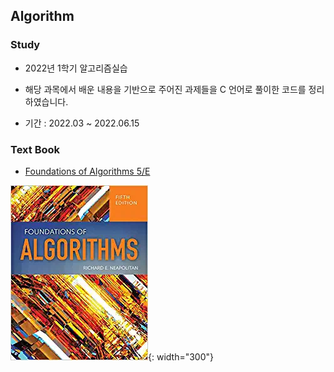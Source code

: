 ## Algorithm


### Study

* 2022년 1학기 알고리즘실습

* 해당 과목에서 배운 내용을 기반으로 주어진 과제들을 C 언어로 풀이한 코드를 정리하였습니다.

* 기간 : 2022.03 ~ 2022.06.15

### Text Book

* [Foundations of Algorithms 5/E](https://www.amazon.com/Foundations-Algorithms-Richard-Neapolitan/dp/1284049191ㅁ)

![](/algorithm/img/algorithm-textbook.png){: width="300"}
